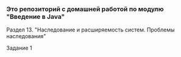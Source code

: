 ### Это репозиторий с домашней работой по модулю "Введение в Java"

Раздел 13. "Наследование и расширяемость систем. Проблемы наследования"

Задание 1

